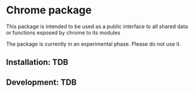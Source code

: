 # Chrome package

This package is intended to be used as a public interface to all shared data or functions exposed by chrome to its modules

The package is currently in an experimental phase. Please do not use it.

## Installation: TDB

## Development: TDB
